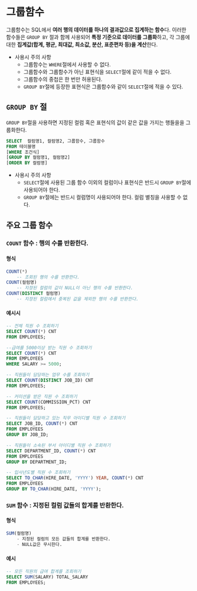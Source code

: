 # 그룹함수

그룹함수는 SQL에서 **여러 행의 데이터를 하나의 결과값으로 집계하는 함수**다. 이러한 함수들은 `GROUP BY` 절과 함께 사용되어 **특정 기준으로 데이터를 그룹화**하고, 각 그룹에 대한 **집계값(합계, 평균, 최대값, 최소값, 분산, 표준편차 등)을 계산**한다.

- 사용시 주의 사항
  - 그룹함수는 `WHERE`절에서 사용할 수 없다.
  - 그룹함수와 그룹함수가 아닌 표현식을 `SELECT`절에 같이 적을 수 없다.
  - 그룹함수의 중첩은 한 번만 허용된다.
  - `GROUP BY`절에 등장한 표현식은 그룹함수와 같이 `SELECT`절에 적을 수 있다.

## `GROUP BY` 절

`GROUP BY`절을 사용하면 지정된 컬럼 혹은 표현식의 값이 같은 값을 가지는 행들을을 그룹화한다.

```SQL
SELECT  컬럼명1, 컬럼명2, 그룹함수, 그룹함수
FROM 테이블명
[WHERE 조건식]
[GROUP BY 컬럼명1, 컬럼명2]
[ORDER BY 컬럼명]
```

- 사용시 주의 사항
  - `SELECT`절에 사용된 그룹 함수 이외의 컬럼이나 표현식은 반드시 `GROUP BY`절에 사용되어야 한다.
  - `GROUP BY`절에는 반드시 컬럼명이 사용되어야 한다. 컬럼 별칭을 사용할 수 없다.

## 주요 그룹 함수

### `COUNT` 함수 : 행의 수를 반환한다.

#### 형식
```SQL
COUNT(*)
    -- 조회된 행의 수를 반환한다.
COUNT(컬럼명)
    -- 지정된 컬럼의 값이 NULL이 아닌 행의 수를 반환한다.
COUNT(DISTINCT 컬럼명)
    -- 지정된 컬럼에서 중복된 값을 제외한 행의 수를 반환한다.
```

#### 예시시
```SQL
-- 전체 직원 수 조회하기
SELECT COUNT(*) CNT
FROM EMPLOYEES;

--급여를 5000이상 받는 직원 수 조회하기
SELECT COUNT(*) CNT
FROM EMPLOYEES
WHERE SALARY >= 5000;

-- 직원들이 담당하는 업무 수를 조회하기
SELECT COUNT(DISTINCT JOB_ID) CNT
FROM EMPLOYEES;

-- 커미션을 받은 직원 수 조회하기
SELECT COUNT(COMMISSION_PCT) CNT
FROM EMPLOYEES;
```

```SQL
-- 직원들이 담당하고 있는 직무 아이디별 직원 수 조회하기
SELECT JOB_ID, COUNT(*) CNT
FROM EMPLOYEES
GROUP BY JOB_ID;

-- 직원들이 소속된 부서 아이디별 직원 수 조회하기
SELECT DEPARTMENT_ID, COUNT(*) CNT
FROM EMPLOYEES
GROUP BY DEPARTMENT_ID;

-- 입사년도별 직원 수 조회하기
SELECT TO_CHAR(HIRE_DATE, 'YYYY') YEAR, COUNT(*) CNT
FROM EMPLOYEES
GROUP BY TO_CHAR(HIRE_DATE, 'YYYY');
```

### `SUM` 함수 : 지정된 컬럼 값들의 합계를 반환한다.

#### 형식
```SQL
SUM(컬럼명)
    - 지정된 컬럼의 모든 값들의 합계를 반환한다.
    - NULL값은 무시한다.
```

#### 예시
```SQL
-- 모든 직원의 급여 합계를 조회하기
SELECT SUM(SALARY) TOTAL_SALARY
FROM EMPLOYEES;
```
